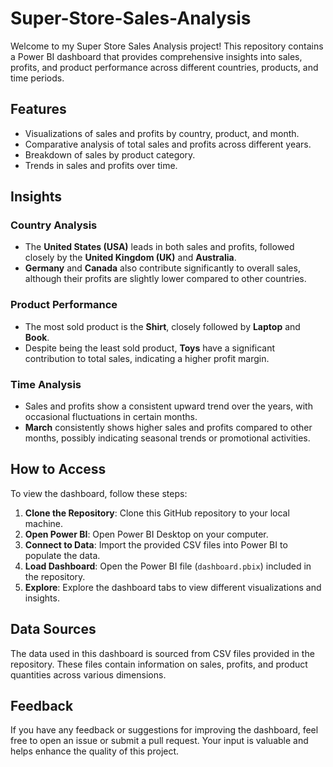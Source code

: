 # Super-Store-Sales-Analysis

Welcome to my Super Store Sales Analysis project! This repository contains a Power BI dashboard that provides comprehensive insights into sales, profits, and product performance across different countries, products, and time periods.

## Features

- Visualizations of sales and profits by country, product, and month.
- Comparative analysis of total sales and profits across different years.
- Breakdown of sales by product category.
- Trends in sales and profits over time.

## Insights

### Country Analysis
- The **United States (USA)** leads in both sales and profits, followed closely by the **United Kingdom (UK)** and **Australia**.
- **Germany** and **Canada** also contribute significantly to overall sales, although their profits are slightly lower compared to other countries.

### Product Performance
- The most sold product is the **Shirt**, closely followed by **Laptop** and **Book**.
- Despite being the least sold product, **Toys** have a significant contribution to total sales, indicating a higher profit margin.

### Time Analysis
- Sales and profits show a consistent upward trend over the years, with occasional fluctuations in certain months.
- **March** consistently shows higher sales and profits compared to other months, possibly indicating seasonal trends or promotional activities.

## How to Access

To view the dashboard, follow these steps:

1. **Clone the Repository**: Clone this GitHub repository to your local machine.
2. **Open Power BI**: Open Power BI Desktop on your computer.
3. **Connect to Data**: Import the provided CSV files into Power BI to populate the data.
4. **Load Dashboard**: Open the Power BI file (`dashboard.pbix`) included in the repository.
5. **Explore**: Explore the dashboard tabs to view different visualizations and insights.

## Data Sources

The data used in this dashboard is sourced from CSV files provided in the repository. These files contain information on sales, profits, and product quantities across various dimensions.

## Feedback

If you have any feedback or suggestions for improving the dashboard, feel free to open an issue or submit a pull request. Your input is valuable and helps enhance the quality of this project.
